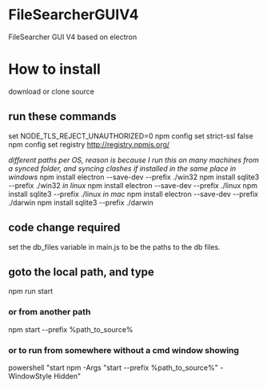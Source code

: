 # FileSearcherGUIV4
FileSearcher GUI V4 based on electron

# How to install
download or clone source

## run these commands
set NODE_TLS_REJECT_UNAUTHORIZED=0
npm config set strict-ssl false
npm config set registry http://registry.npmjs.org/

*different paths per OS, reason is because I run this on many machines from a synced folder, and syncing clashes if installed in the same place*
*in windows*
npm install electron --save-dev --prefix ./win32
npm install sqlite3 --prefix ./win32
*in linux*
npm install electron --save-dev --prefix ./linux
npm install sqlite3 --prefix ./linux
*in mac*
npm install electron --save-dev --prefix ./darwin
npm install sqlite3 --prefix ./darwin

## code change required
set the db_files variable in main.js to be the paths to the db files.

## goto the local path, and type
npm run start

### or from another path
npm start --prefix %path_to_source%

### or to run from somewhere without a cmd window showing
powershell "start npm -Args \"start --prefix %path_to_source%" -WindowStyle Hidden"

